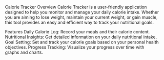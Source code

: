 Calorie Tracker
Overview
Calorie Tracker is a user-friendly application designed to help you monitor and manage your daily calorie intake. Whether you are aiming to lose weight, maintain your current weight, or gain muscle, this tool provides an easy and efficient way to track your nutritional goals.

Features
Daily Calorie Log: Record your meals and their calorie content.
Nutritional Insights: Get detailed information on your daily nutritional intake.
Goal Setting: Set and track your calorie goals based on your personal health objectives.
Progress Tracking: Visualize your progress over time with graphs and charts.



